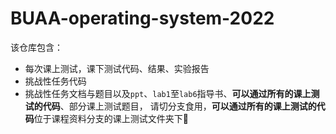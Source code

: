 # BUAA-operating-system-2022
该仓库包含：
* 每次课上测试，课下测试代码、结果、实验报告
* 挑战性任务代码
* 挑战性任务文档与题目以及``ppt``、``lab1``至``lab6``指导书、**可以通过所有的课上测试的代码**、部分课上测试题目，
请切分支食用，**可以通过所有的课上测试的代码**位于课程资料分支的课上测试文件夹下🐶
